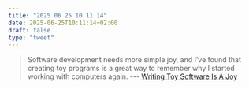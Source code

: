 ```yaml
---
title: "2025 06 25 10 11 14"
date: 2025-06-25T10:11:14+02:00
draft: false
type: "tweet"
---
```

> Software development needs more simple joy, and I’ve found that creating toy programs is a great way to remember why I started working with computers again. --- [Writing Toy Software Is A Joy](https://blog.jsbarretto.com/post/software-is-joy)

